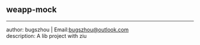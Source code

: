 ## weapp-mock
----------------------------
author: bugszhou | Email:bugszhou@outlook.com <br>
description: A lib project with ziu
